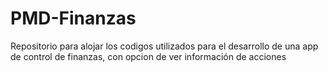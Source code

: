 # PMD-Finanzas
Repositorio para alojar los codigos utilizados para el desarrollo de una app de control de finanzas, con opcion de ver información de acciones

